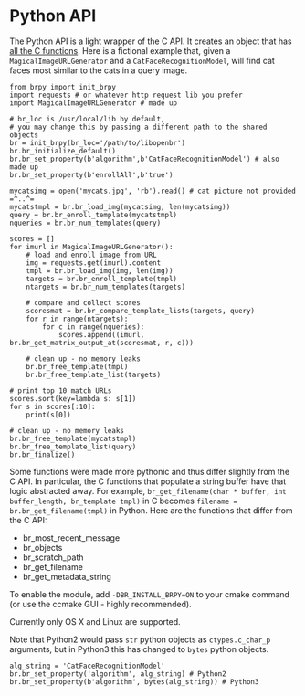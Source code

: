 # Python API

The Python API is a light wrapper of the C API. It creates an object that has [all the C functions](c_api/functions.md). Here is a fictional example that, given a `MagicalImageURLGenerator` and a `CatFaceRecognitionModel`, will find cat faces most similar to the cats in a query image.

    from brpy import init_brpy
    import requests # or whatever http request lib you prefer
    import MagicalImageURLGenerator # made up

    # br_loc is /usr/local/lib by default,
    # you may change this by passing a different path to the shared objects
    br = init_brpy(br_loc='/path/to/libopenbr')
    br.br_initialize_default()
    br.br_set_property(b'algorithm',b'CatFaceRecognitionModel') # also made up
    br.br_set_property(b'enrollAll',b'true')

    mycatsimg = open('mycats.jpg', 'rb').read() # cat picture not provided =^..^=
    mycatstmpl = br.br_load_img(mycatsimg, len(mycatsimg))
    query = br.br_enroll_template(mycatstmpl)
    nqueries = br.br_num_templates(query)

    scores = []
    for imurl in MagicalImageURLGenerator():
        # load and enroll image from URL
        img = requests.get(imurl).content
        tmpl = br.br_load_img(img, len(img))
        targets = br.br_enroll_template(tmpl)
        ntargets = br.br_num_templates(targets)

        # compare and collect scores
        scoresmat = br.br_compare_template_lists(targets, query)
        for r in range(ntargets):
            for c in range(nqueries):
                scores.append((imurl, br.br_get_matrix_output_at(scoresmat, r, c)))

        # clean up - no memory leaks
        br.br_free_template(tmpl)
        br.br_free_template_list(targets)
    
    # print top 10 match URLs
    scores.sort(key=lambda s: s[1])
    for s in scores[:10]:
        print(s[0])

    # clean up - no memory leaks
    br.br_free_template(mycatstmpl)
    br.br_free_template_list(query)
    br.br_finalize()

Some functions were made more pythonic and thus differ slightly from the C API. In particular, the C functions that populate a string buffer have that logic abstracted away. For example, `br_get_filename(char * buffer, int buffer_length, br_template tmpl)` in C becomes `filename = br.br_get_filename(tmpl)` in Python. Here are the functions that differ from the C API:

- br_most_recent_message
- br_objects
- br_scratch_path
- br_get_filename
- br_get_metadata_string

To enable the module, add `-DBR_INSTALL_BRPY=ON` to your cmake command (or use the ccmake GUI - highly recommended).

Currently only OS X and Linux are supported.

Note that Python2 would pass `str` python objects as `ctypes.c_char_p` arguments, but in Python3 this has changed to `bytes` python objects. 

    alg_string = 'CatFaceRecognitionModel'
    br.br_set_property('algorithm', alg_string) # Python2
    br.br_set_property(b'algorithm', bytes(alg_string)) # Python3

